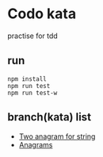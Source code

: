# Codo kata
practise for tdd

## run 
```
npm install
npm run test
npm run test-w
```

## branch(kata) list
- [Two anagram for string](https://github.com/demongodYY/codo-kata/tree/Anagram)
- [Anagrams](https://github.com/demongodYY/codo-kata/tree/Anagrams2)